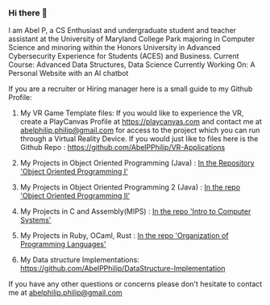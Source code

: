 ### Hi there 👋
I am Abel P, a CS Enthusiast and undergraduate student and teacher assistant at the University of Maryland College Park majoring in Computer Science and minoring within the Honors University in Advanced Cybersecurity Experience for Students (ACES) and Business.
Current Course: Advanced Data Structures, Data Science
Currently Working On: A Personal Website with an AI chatbot

If you are a recruiter or Hiring manager here is a small guide to my Github Profile:
1. My VR Game Template files:
If you would like to experience the VR, create a PlayCanvas Profile at https://playcanvas.com and contact me at abelphilip.philip@gmail.com for access to the project which you can run through a Virtual Reality Device. 
If you would just like to files here is the Github Repo : https://github.com/AbelPPhilip/VR-Applications

2. My Projects in Object Oriented Programming (Java) :  [In the Repository 'Object Oriented Programming I'](https://github.com/AbelPPhilip/Object-Oriented-Programming-I)
3. My Projects in Object Oriented Programming 2 (Java) : [In the repo 'Object Oriented Programming II' ](https://github.com/AbelPPhilip/Object-Oriented-Programming-II)
4. My Projects in C and Assembly(MIPS) : [In the repo 'Intro to Computer Systems'](https://github.com/AbelPPhilip/Computer-Systems)
5. My Projects in Ruby, OCaml, Rust : [In the repo 'Organization of Programming Languages'](https://github.com/AbelPPhilip/Organization-of-Programming-Languages)
7. My Data structure Implementations:  https://github.com/AbelPPhilip/DataStructure-Implementation

If you have any other questions or concerns please don't hesitate to contact me at abelphilip.philip@gmail.com 


